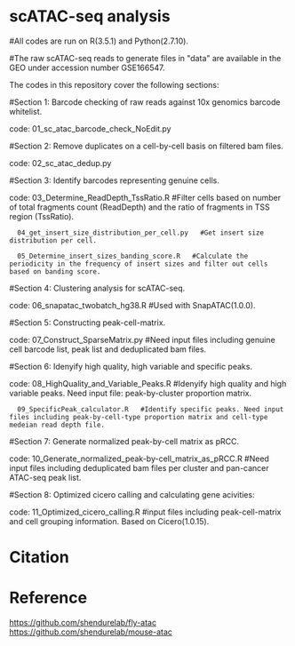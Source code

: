 # scATAC-seq analysis

#All codes are run on R(3.5.1) and Python(2.7.10).

#The raw scATAC-seq reads to generate files in "data" are available in the GEO under accession number GSE166547.

The codes in this repository cover the following sections:

#Section 1: Barcode checking of raw reads against 10x genomics barcode whitelist.

code: 01_sc_atac_barcode_check_NoEdit.py


#Section 2: Remove duplicates on a cell-by-cell basis on filtered bam files.

code: 02_sc_atac_dedup.py


#Section 3: Identify barcodes representing genuine cells.

code: 03_Determine_ReadDepth_TssRatio.R   #Filter cells based on number of total fragments count (ReadDepth) and the ratio of fragments in TSS region (TssRatio).
      
      04_get_insert_size_distribution_per_cell.py   #Get insert size distribution per cell.
      
      05_Determine_insert_sizes_banding_score.R   #Calculate the periodicity in the frequency of insert sizes and filter out cells based on banding score.
      
      
#Section 4: Clustering analysis for scATAC-seq.

code: 06_snapatac_twobatch_hg38.R   #Used with SnapATAC(1.0.0).


#Section 5: Constructing peak-cell-matrix.

code: 07_Construct_SparseMatrix.py   #Need input files including genuine cell barcode list, peak list and deduplicated bam files.


#Section 6: Idenyify high quality, high variable and specific peaks.

code: 08_HighQuality_and_Variable_Peaks.R   #Idenyify high quality and high variable peaks. Need input file: peak-by-cluster proportion matrix.
      
      09_SpecificPeak_calculator.R   #Identify specific peaks. Need input files including peak-by-cell-type proportion matrix and cell-type medeian read depth file.
      
      
#Section 7: Generate normalized peak-by-cell matrix as pRCC.

code: 10_Generate_normalized_peak-by-cell_matrix_as_pRCC.R   #Need input files including deduplicated bam files per cluster and pan-cancer ATAC-seq peak list.


#Section 8: Optimized cicero calling and calculating gene acivities: 

code: 11_Optimized_cicero_calling.R   #input files including peak-cell-matrix and cell grouping information.  Based on Cicero(1.0.15).

# Citation

# Reference
https://github.com/shendurelab/fly-atac
https://github.com/shendurelab/mouse-atac
